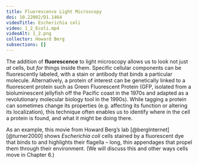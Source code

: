 ```yaml
---
title: Fluorescence Light Microscopy
doi: 10.22002/D1.1464
videoTitle: Escherichia coli
video: 1_2_Ecoli.mp4
videoAlt: 1_2.png
collector: Howard Berg
subsections: []
---
```


The addition of **fluorescence** to light microscopy allows us to look not just *at* cells, but *for* things inside them. Specific cellular components can be fluorescently labeled, with a stain or antibody that binds a particular molecule. Alternatively, a protein of interest can be genetically linked to a fluorescent protein such as Green Fluorescent Protein (GFP, isolated from a bioluminescent jellyfish off the Pacific coast in the 1970s and adapted as a revolutionary molecular biology tool in the 1990s). While tagging a protein can sometimes change its properties (e.g. affecting its function or altering its localization), this technique often enables us to identify where in the cell a protein is found, and what it might be doing there.

As an example, this movie from Howard Berg’s lab [@bergInternet] [@turner2000] shows *Escherichia coli* cells stained by a fluorescent dye that binds to and highlights their flagella – long, thin appendages that propel them through their environment. (We will discuss this and other ways cells move in Chapter 6.)


